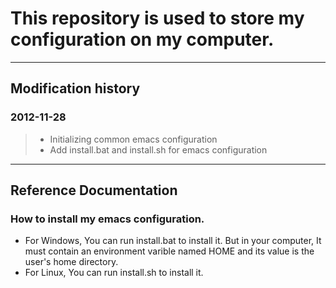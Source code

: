 # This repository is used to store my configuration on my computer.  

--- 
## Modification history 
### 2012-11-28  
> - Initializing common emacs configuration  
> - Add install.bat and install.sh for emacs configuration  
  
---
## Reference Documentation
### How to install my emacs configuration.  
> 
- For Windows, You can run install.bat to install it. But in your computer, It must contain an environment varible named HOME and its value is the user's home directory.  
- For Linux, You can run install.sh to install it. 